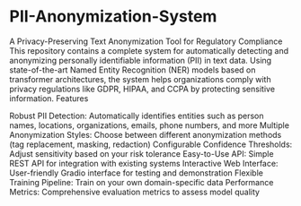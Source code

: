 # PII-Anonymization-System
 A Privacy-Preserving Text Anonymization Tool for Regulatory Compliance
This repository contains a complete system for automatically detecting and anonymizing personally identifiable information (PII) in text data. Using state-of-the-art Named Entity Recognition (NER) models based on transformer architectures, the system helps organizations comply with privacy regulations like GDPR, HIPAA, and CCPA by protecting sensitive information.
Features

Robust PII Detection: Automatically identifies entities such as person names, locations, organizations, emails, phone numbers, and more
Multiple Anonymization Styles: Choose between different anonymization methods (tag replacement, masking, redaction)
Configurable Confidence Thresholds: Adjust sensitivity based on your risk tolerance
Easy-to-Use API: Simple REST API for integration with existing systems
Interactive Web Interface: User-friendly Gradio interface for testing and demonstration
Flexible Training Pipeline: Train on your own domain-specific data
Performance Metrics: Comprehensive evaluation metrics to assess model quality
